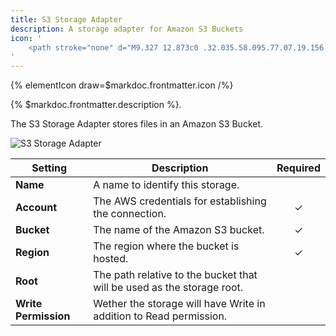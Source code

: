 ```yaml
---
title: S3 Storage Adapter
description: A storage adapter for Amazon S3 Buckets
icon: '
    <path stroke="none" d="M9.327 12.873c0 .32.035.58.095.77.07.19.156.397.277.622.043.07.06.138.06.199 0 .086-.051.173-.164.26l-.545.362a.415.415 0 0 1-.224.078c-.087 0-.173-.043-.26-.12a2.675 2.675 0 0 1-.311-.407 6.694 6.694 0 0 1-.268-.51c-.675.795-1.522 1.193-2.543 1.193-.726 0-1.305-.208-1.729-.623-.424-.415-.64-.968-.64-1.66 0-.735.26-1.332.787-1.781.527-.45 1.228-.675 2.119-.675.294 0 .596.026.916.07.32.043.649.112.995.19v-.632c0-.657-.139-1.115-.407-1.383-.277-.268-.743-.398-1.41-.398-.302 0-.613.035-.933.112a6.89 6.89 0 0 0-.934.294c-.138.061-.242.096-.303.113a.53.53 0 0 1-.138.026c-.121 0-.182-.087-.182-.268V8.28c0-.138.018-.242.06-.303a.647.647 0 0 1 .243-.181 4.978 4.978 0 0 1 1.09-.39 5.243 5.243 0 0 1 1.348-.164c1.03 0 1.782.234 2.266.7.476.468.718 1.177.718 2.128v2.802h.017Zm-3.51 1.314c.285 0 .579-.052.89-.155.311-.104.588-.295.821-.554.139-.164.243-.346.294-.553.052-.208.087-.459.087-.753v-.363a7.221 7.221 0 0 0-.796-.147 6.516 6.516 0 0 0-.812-.052c-.58 0-1.004.113-1.289.346-.285.234-.424.562-.424.995 0 .406.104.709.32.916.208.216.51.32.908.32Zm6.943.934c-.156 0-.26-.026-.329-.086-.069-.052-.13-.173-.181-.338l-2.032-6.684a1.515 1.515 0 0 1-.078-.346c0-.138.07-.216.207-.216h.848c.164 0 .277.026.337.086.07.052.121.173.173.338l1.453 5.724 1.349-5.724c.043-.173.095-.286.164-.338.07-.051.19-.086.346-.086h.692c.164 0 .276.026.346.086.069.052.13.173.164.338l1.366 5.793 1.496-5.793c.052-.173.113-.286.173-.338.07-.051.182-.086.337-.086h.805c.138 0 .216.07.216.216 0 .043-.009.087-.018.139a1.232 1.232 0 0 1-.06.216l-2.084 6.684c-.052.173-.112.285-.182.337a.553.553 0 0 1-.328.087h-.744c-.164 0-.277-.026-.346-.087-.069-.06-.13-.173-.164-.346l-1.34-5.577-1.332 5.569c-.043.173-.095.285-.164.346-.07.06-.19.086-.346.086h-.744Zm11.112.234c-.45 0-.9-.052-1.332-.156-.432-.104-.77-.216-.994-.346-.139-.078-.234-.164-.268-.242a.61.61 0 0 1-.052-.242v-.441c0-.182.069-.268.199-.268.052 0 .103.008.155.026.052.017.13.051.216.086.294.13.614.234.952.303.346.069.683.104 1.029.104.544 0 .968-.096 1.262-.286a.931.931 0 0 0 .45-.821.842.842 0 0 0-.234-.606c-.155-.164-.45-.311-.873-.45l-1.254-.388c-.631-.2-1.098-.493-1.383-.882a2.06 2.06 0 0 1-.433-1.254c0-.364.078-.683.234-.96.155-.277.363-.519.622-.71.26-.198.554-.345.9-.449.346-.104.709-.147 1.09-.147.19 0 .388.009.579.035.198.026.38.06.562.095.173.043.337.086.493.138.155.052.276.104.363.156.12.069.207.138.26.216.051.07.077.164.077.285v.407c0 .181-.07.276-.199.276-.07 0-.182-.034-.329-.103a3.956 3.956 0 0 0-1.66-.338c-.493 0-.882.078-1.15.243-.268.164-.406.415-.406.77 0 .241.086.449.26.613.172.164.492.329.95.476l1.228.389c.623.199 1.072.475 1.34.83.269.355.398.761.398 1.21 0 .373-.078.71-.225 1.004a2.326 2.326 0 0 1-.63.76 2.787 2.787 0 0 1-.96.485c-.39.121-.796.182-1.237.182ZM25.506 19.557c-2.845 2.101-6.978 3.217-10.532 3.217-4.981 0-9.469-1.842-12.859-4.903-.268-.242-.026-.57.294-.38 3.667 2.127 8.19 3.415 12.867 3.415 3.157 0 6.624-.657 9.815-2.006.476-.216.882.311.415.657Zm1.185-1.349c-.363-.467-2.404-.225-3.33-.112-.276.034-.32-.208-.069-.39 1.626-1.14 4.298-.812 4.61-.432.31.39-.087 3.061-1.609 4.341-.233.2-.458.095-.354-.164.345-.856 1.115-2.785.752-3.243Z"/>
'
---
```


{% elementIcon draw=$markdoc.frontmatter.icon /%}

{% $markdoc.frontmatter.description %}.

The S3 Storage Adapter stores files in an Amazon S3 Bucket.

![S3 Storage Adapter](/assets/ytp/storage/adapter-s3.webp)

| Setting | Description | Required |
| ------- | ----------- | :------: |
| **Name** | A name to identify this storage. |
| **Account** | The AWS credentials for establishing the connection. | &#x2713; |
| **Bucket** | The name of the Amazon S3 bucket. | &#x2713; |
| **Region** | The region where the bucket is hosted. | &#x2713; |
| **Root** | The path relative to the bucket that will be used as the storage root. |
| **Write Permission** | Wether the storage will have Write in addition to Read permission. |

